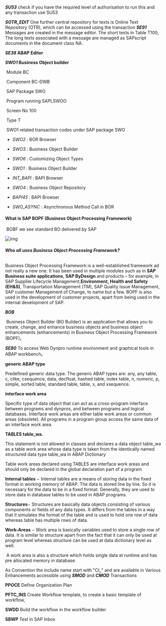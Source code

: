 ***SU53*** check if you have the required level of authorisation to run this and any transaction use SU53

***SOTR_EDIT*** One further central repository for texts is Online Text Repository (OTR), which can be accessed using the transaction 
***SE91*** Messages are created in the message editor. The short texts in Table T100,  The long texts associated with a message are managed as SAPscript documents in the document class NA.

***SE38*  ABAP Editor**



***SWO1*  Business Object builder** 

​         Module	                  BC

​         Component	           BC-DWB

​         SAP Package	          SWO

​         Program running	  SAPLSWOO

​        Screen No	              100

​        Type	                          T



​           SWO1 related transaction codes under SAP package SWO

- *SWO2* : BOR Browser

- *SWO3* : Business Object Builder

- *SWO6* : Customizing Object Types

- *SWO1* : Business Object Builder

- *INT_BAPI* : BAPI Browser

- *SWO4* : Business Object Repository

- *BAPI45* : BAPI Browser

- *SWO_ASYNC* : Asynchronous Method Call in BOR

  

#### What is SAP BOPF (Business Object Processing Framework)

​    BOBF  we see standard BO delivered by SAP

![img](https://i.stechies.com/650x377/userfiles/images/BOPF_st.jpg)



###### **Who all uses Business Object Processing Framework?**

Business Object Processing Framework is a well-established framework ad not really a new one. It has been used in multiple modules such as in **SAP Business suite applications**, **SAP ByDesign** and products – for example, in SAP Supplier Lifecycle Management,**Environment, Health and Safety (EH&S)**, Transportation Management (TM), SAP Quality Issue Management, SAP customer Management of Change, to name but a few. BOPF is also used in the development of customer projects, apart from being used in the internal development of SAP.

***BOB***

​      Business Object Builder (BO Builder) is an application that allows you to create, change, and enhance business objects and business object enhancements (enhancements) in Business Object Processing Framework (BOPF)。



<!--Dynpro-->

***SE80***  To access Web Dynpro runtime environment and graphical tools in ABAP workbench。



<!-- 基础语法  -->

**generic ABAP type**

Predefined generic data type. The generic ABAP types are: any, any table, c, clike, csequence, data, decfloat, hashed table, index table, n, numeric, p, simple, sorted table, standard table, table, x, and xsequence.

**interface work area**

Specific type of data object that can act as a cross-program interface between programs and dynpros, and between programs and logical databases. Interface work areas are either table work areas or common areas (obsolete). All programs in a program group access the same data of an interface work area.

**TABLES table_wa.**

This statement is not allowed in classes and declares a data object table_wa as a table work area whose data type is taken from the identically named structured data type table_wa in ABAP Dictionary

Table work areas declared using TABLES are interface work areas and should only be declared in the global declaration part of a program



**Internal tables** − Internal tables are a means of storing data in the fixed format in working memory of ABAP. The data is stored line by line. So it is necessary for the data to be in a fixed format. Generally, they are used to store data in database tables to be used in ABAP programs.

**Structures**−  Structures are basically data objects consisting of various components or fields of any data types. It differs from the tables in a way that it simulates the format of the table and is used to hold one row of data whereas table has multiple rows of data.

**Work-Areas** −  Work area is basically variables used to store a single row of data. It is similar to structure apart from the fact that it can only be used at program level whereas structure can be used at data dictionary level as well.   

​     A work area is also a structure which holds single data at runtime and has pre allocated memory in database.


As Convention the include name start with "CI_" and are available in Various Enhancements accessible using ***SMOD*** and ***CMOD*** Transactions

<!-- 工作流  -->
**PPOCE**     Define Organization Plan 

**PFTC_INS**  Create Workflow template, to create a basic template of workflow,

**SWDD**     Build the workflow in the workflow builder

**SBWP**     Test in SAP Inbox
